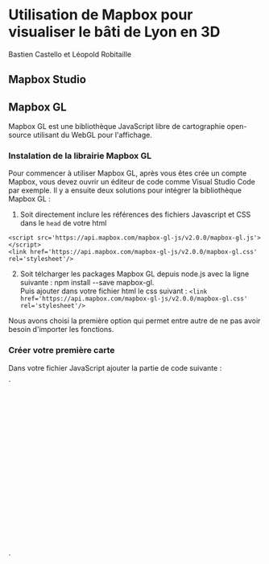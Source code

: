 # Utilisation de Mapbox pour visualiser le bâti de Lyon en 3D
Bastien Castello et Léopold Robitaille

## Mapbox Studio

## Mapbox GL
Mapbox GL est une bibliothèque JavaScript libre de cartographie open-source utilisant du WebGL pour l'affichage.

### Instalation de la librairie Mapbox GL
Pour commencer à utiliser Mapbox GL, après vous êtes crée un compte Mapbox, vous devez ouvrir un éditeur de code comme Visual Studio Code par exemple.
Il y a ensuite deux solutions pour intégrer la bibliothèque Mapbox GL :
  1. Soit directement inclure les références des fichiers Javascript et CSS dans le `head` de votre html
 
`<script src='https://api.mapbox.com/mapbox-gl-js/v2.0.0/mapbox-gl.js'></script>`      
`<link href='https://api.mapbox.com/mapbox-gl-js/v2.0.0/mapbox-gl.css' rel='stylesheet'/>`
  
  2. Soit télcharger les packages Mapbox GL depuis node.js avec la ligne suivante : npm install --save mapbox-gl.    
    Puis ajouter dans votre fichier html le css suivant : `<link href='https://api.mapbox.com/mapbox-gl-js/v2.0.0/mapbox-gl.css' rel='stylesheet'/>`
    
 Nous avons choisi la première option qui permet entre autre de ne pas avoir besoin d'importer les fonctions.
    
 ### Créer votre première carte 
 Dans votre fichier JavaScript ajouter la partie de code suivante :   
 
`<div id='map' style='width: 400px; height: 300px;'></div>
<script>
mapboxgl.accessToken = 'pk.eyJ1IjoibHJvYml0YWlsbGUiLCJhIjoiY2tpaGh3ZTIyMHAzdDJ3bXFkczVhOWd6ZyJ9.rQT1IDn-ZJyBPXiM49CsDA';
var map = new mapboxgl.Map({
    container: 'map',
    style: 'mapbox://styles/mapbox/streets-v11', // stylesheet location
    center: [-74.5, 40], // starting position [lng, lat]
    zoom: 9 // starting zoom
});
</script>`




